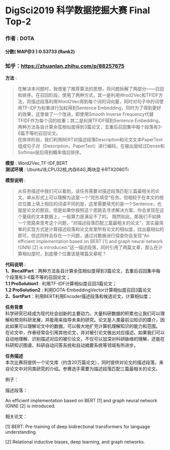 # DigSci2019 科学数据挖掘大赛  Final Top-2
###  作者 : DOTA  
#### 分数( MAP@3 ):0.53733 (Rank2) 

### 知乎：https://zhuanlan.zhihu.com/p/88257675

**方法** :   
>在解决本问题时，我借鉴了推荐算法的思想，将问题拆解了两部分——召回和排序。在召回阶段，使用了两种方式，其一是利用Wrod2Vec和TFIDF方法，将描述段落利用Word2Vec得到每个词的词向量，同时对句子中的词使用TF-IDF为权重进行加权得到Sentence Embedding，同时为了得到更好的效果，这里做了一个改进，即使用Smooth Inverse Frequency代替TFIDF作为每个词的权重；其二是利用TFIDF得到Sentence Embedding。两种方法各自计算余弦相似度得到3篇论文，去重后召回集中每个段落有3-6篇不等的召回论文。  
在排序阶段，我们利用BERT对描述段落Description和论文文本PaperText组成句子对（Description，PaperText）进行编码，在输出层经过Dense和Softmax层后得到概率值后排序。
>
**模型** : Word2Vec,TF-IDF,BERT  
**测试环境** : Ubuntu18,CPU32核,内存64G,两块显卡RTX2080Ti  

**模型说明** :
>从任务描述中我们可以看到，该任务需要对描述段落匹配三篇最相关的论文。单从形式上可以理解为这是一个“完形填空”任务。但相较于在本文的相应位置上填上相应的词语不同的是，这里需要填充的是一个Sentence，也就是论文的题目。但是如果你按照这个思路去寻求解决方案，你会发现在这个量级的文本数据上，一般算力是满足不了的。
既然如此，那我们不如换一个思路来思考这个问题，“对描述段落匹配三篇最相关的论文”，其实最简单的实现方式是计算描述段落和论文库里所有论文的相似度，找出最相似的即可。但这同样会存在一个问题，通过对数据进行探查你会发现“An efficient implementation based on BERT [1] and graph neural network (GNN) [2] is introduced.”这一描述段落，同时引用了两篇文章，那么在计算相似度时，到底哪个位置该是哪篇文章呢？

**代码说明** :  
**1、RecallPart**：两种方法各自计算余弦相似度得到3篇论文，去重后召回集中每个段落有3-6篇不等的召回论文；  
**1.1 ProSolution1** : 利用TF-IDF计算相似度召回3篇论文；   
**1.2 ProSolution2** : 利用DOTA-EmbeddingVector计算相似度召回3篇论文  
**2、SortPart**：利用BERT利用Encoder描述段落和候选论文，计算相似度；

**任务背景**  
科学研究已经成为现代社会创新的主要动力。大量科研数据的积累也让我们可以理解和预测科研发展，并能用来指导未来的研究。论文是人类最前沿知识的媒介，因此如果可以理解论文中的数据，可以极大地扩充计算机理解知识的能力和范围。  
在论文中，作者经常会引用其他论文，并对被引论文做出对应描述。如果我们可以自动地理解、识别描述对应的被引论文，不仅可以加深对科研脉络的理解，还能在科研知识图谱、科研自动问答系统和自动摘要系统等领域有所进步。  

**任务描述**  
本次比赛将提供一个论文库（约含20万篇论文），同时提供对论文的描述段落，来自论文中对同类研究的介绍。参赛选手需要为描述段落匹配三篇最相关的论文。

例子：

描述段落：

An efficient implementation based on BERT [1] and graph neural network (GNN) [2] is introduced.

相关论文：

[1] BERT: Pre-training of deep bidirectional transformers for language understanding.

[2] Relational inductive biases, deep learning, and graph networks.


